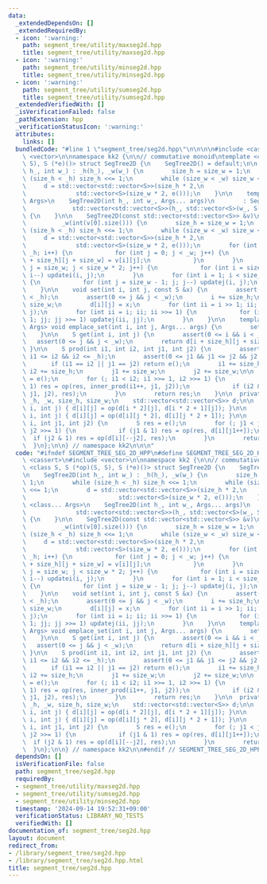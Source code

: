 ```yaml
---
data:
  _extendedDependsOn: []
  _extendedRequiredBy:
  - icon: ':warning:'
    path: segment_tree/utility/maxseg2d.hpp
    title: segment_tree/utility/maxseg2d.hpp
  - icon: ':warning:'
    path: segment_tree/utility/minseg2d.hpp
    title: segment_tree/utility/minseg2d.hpp
  - icon: ':warning:'
    path: segment_tree/utility/sumseg2d.hpp
    title: segment_tree/utility/sumseg2d.hpp
  _extendedVerifiedWith: []
  _isVerificationFailed: false
  _pathExtension: hpp
  _verificationStatusIcon: ':warning:'
  attributes:
    links: []
  bundledCode: "#line 1 \"segment_tree/seg2d.hpp\"\n\n\n\n#include <cassert>\n#include\
    \ <vector>\n\nnamespace kk2 {\n\n// commutative monoid\ntemplate <class S, S (*op)(S,\
    \ S), S (*e)()> struct SegTree2D {\n    SegTree2D() = default;\n\n    SegTree2D(int\
    \ h_, int w_) : _h(h_), _w(w_) {\n        size_h = size_w = 1;\n        while\
    \ (size_h < _h) size_h <<= 1;\n        while (size_w < _w) size_w <<= 1;\n   \
    \     d = std::vector<std::vector<S>>(size_h * 2,\n                          \
    \              std::vector<S>(size_w * 2, e()));\n    }\n\n    template <class...\
    \ Args>\n    SegTree2D(int h_, int w_, Args... args)\n        : SegTree2D(\n \
    \             std::vector<std::vector<S>>(h_, std::vector<S>(w_, S(args...))))\
    \ {\n    }\n\n    SegTree2D(const std::vector<std::vector<S>> &v)\n        : _h(int(v.size())),\n\
    \          _w(int(v[0].size())) {\n        size_h = size_w = 1;\n        while\
    \ (size_h < _h) size_h <<= 1;\n        while (size_w < _w) size_w <<= 1;\n   \
    \     d = std::vector<std::vector<S>>(size_h * 2,\n                          \
    \              std::vector<S>(size_w * 2, e()));\n        for (int i = 0; i <\
    \ _h; i++) {\n            for (int j = 0; j < _w; j++) {\n                d[i\
    \ + size_h][j + size_w] = v[i][j];\n            }\n        }\n        for (int\
    \ j = size_w; j < size_w * 2; j++) {\n            for (int i = size_h - 1; i;\
    \ i--) updatei(i, j);\n        }\n        for (int i = 1; i < size_h * 2; i++)\
    \ {\n            for (int j = size_w - 1; j; j--) updatej(i, j);\n        }\n\
    \    }\n\n    void set(int i, int j, const S &x) {\n        assert(0 <= i && i\
    \ < _h);\n        assert(0 <= j && j < _w);\n        i += size_h;\n        j +=\
    \ size_w;\n        d[i][j] = x;\n        for (int ii = i >> 1; ii; ii >>= 1) updatei(ii,\
    \ j);\n        for (int ii = i; ii; ii >>= 1) {\n            for (int jj = j >>\
    \ 1; jj; jj >>= 1) updatej(ii, jj);\n        }\n    }\n\n    template <class...\
    \ Args> void emplace_set(int i, int j, Args... args) {\n        set(i, j, S(args...));\n\
    \    }\n\n    S get(int i, int j) {\n        assert(0 <= i && i < _h);\n     \
    \   assert(0 <= j && j < _w);\n        return d[i + size_h][j + size_w];\n   \
    \ }\n\n    S prod(int i1, int i2, int j1, int j2) {\n        assert(0 <= i1 &&\
    \ i1 <= i2 && i2 <= _h);\n        assert(0 <= j1 && j1 <= j2 && j2 <= _w);\n \
    \       if (i1 == i2 || j1 == j2) return e();\n        i1 += size_h;\n       \
    \ i2 += size_h;\n        j1 += size_w;\n        j2 += size_w;\n\n        S res\
    \ = e();\n        for (; i1 < i2; i1 >>= 1, i2 >>= 1) {\n            if (i1 &\
    \ 1) res = op(res, inner_prod(i1++, j1, j2));\n            if (i2 & 1) res = op(inner_prod(--i2,\
    \ j1, j2), res);\n        }\n        return res;\n    }\n\n  private:\n    int\
    \ _h, _w, size_h, size_w;\n    std::vector<std::vector<S>> d;\n\n    void updatei(int\
    \ i, int j) { d[i][j] = op(d[i * 2][j], d[i * 2 + 1][j]); }\n\n    void updatej(int\
    \ i, int j) { d[i][j] = op(d[i][j * 2], d[i][j * 2 + 1]); }\n\n    S inner_prod(int\
    \ i, int j1, int j2) {\n        S res = e();\n        for (; j1 < j2; j1 >>= 1,\
    \ j2 >>= 1) {\n            if (j1 & 1) res = op(res, d[i][j1++]);\n          \
    \  if (j2 & 1) res = op(d[i][--j2], res);\n        }\n        return res;\n  \
    \  }\n};\n\n} // namespace kk2\n\n\n"
  code: "#ifndef SEGMENT_TREE_SEG_2D_HPP\n#define SEGMENT_TREE_SEG_2D_HPP 1\n\n#include\
    \ <cassert>\n#include <vector>\n\nnamespace kk2 {\n\n// commutative monoid\ntemplate\
    \ <class S, S (*op)(S, S), S (*e)()> struct SegTree2D {\n    SegTree2D() = default;\n\
    \n    SegTree2D(int h_, int w_) : _h(h_), _w(w_) {\n        size_h = size_w =\
    \ 1;\n        while (size_h < _h) size_h <<= 1;\n        while (size_w < _w) size_w\
    \ <<= 1;\n        d = std::vector<std::vector<S>>(size_h * 2,\n              \
    \                          std::vector<S>(size_w * 2, e()));\n    }\n\n    template\
    \ <class... Args>\n    SegTree2D(int h_, int w_, Args... args)\n        : SegTree2D(\n\
    \              std::vector<std::vector<S>>(h_, std::vector<S>(w_, S(args...))))\
    \ {\n    }\n\n    SegTree2D(const std::vector<std::vector<S>> &v)\n        : _h(int(v.size())),\n\
    \          _w(int(v[0].size())) {\n        size_h = size_w = 1;\n        while\
    \ (size_h < _h) size_h <<= 1;\n        while (size_w < _w) size_w <<= 1;\n   \
    \     d = std::vector<std::vector<S>>(size_h * 2,\n                          \
    \              std::vector<S>(size_w * 2, e()));\n        for (int i = 0; i <\
    \ _h; i++) {\n            for (int j = 0; j < _w; j++) {\n                d[i\
    \ + size_h][j + size_w] = v[i][j];\n            }\n        }\n        for (int\
    \ j = size_w; j < size_w * 2; j++) {\n            for (int i = size_h - 1; i;\
    \ i--) updatei(i, j);\n        }\n        for (int i = 1; i < size_h * 2; i++)\
    \ {\n            for (int j = size_w - 1; j; j--) updatej(i, j);\n        }\n\
    \    }\n\n    void set(int i, int j, const S &x) {\n        assert(0 <= i && i\
    \ < _h);\n        assert(0 <= j && j < _w);\n        i += size_h;\n        j +=\
    \ size_w;\n        d[i][j] = x;\n        for (int ii = i >> 1; ii; ii >>= 1) updatei(ii,\
    \ j);\n        for (int ii = i; ii; ii >>= 1) {\n            for (int jj = j >>\
    \ 1; jj; jj >>= 1) updatej(ii, jj);\n        }\n    }\n\n    template <class...\
    \ Args> void emplace_set(int i, int j, Args... args) {\n        set(i, j, S(args...));\n\
    \    }\n\n    S get(int i, int j) {\n        assert(0 <= i && i < _h);\n     \
    \   assert(0 <= j && j < _w);\n        return d[i + size_h][j + size_w];\n   \
    \ }\n\n    S prod(int i1, int i2, int j1, int j2) {\n        assert(0 <= i1 &&\
    \ i1 <= i2 && i2 <= _h);\n        assert(0 <= j1 && j1 <= j2 && j2 <= _w);\n \
    \       if (i1 == i2 || j1 == j2) return e();\n        i1 += size_h;\n       \
    \ i2 += size_h;\n        j1 += size_w;\n        j2 += size_w;\n\n        S res\
    \ = e();\n        for (; i1 < i2; i1 >>= 1, i2 >>= 1) {\n            if (i1 &\
    \ 1) res = op(res, inner_prod(i1++, j1, j2));\n            if (i2 & 1) res = op(inner_prod(--i2,\
    \ j1, j2), res);\n        }\n        return res;\n    }\n\n  private:\n    int\
    \ _h, _w, size_h, size_w;\n    std::vector<std::vector<S>> d;\n\n    void updatei(int\
    \ i, int j) { d[i][j] = op(d[i * 2][j], d[i * 2 + 1][j]); }\n\n    void updatej(int\
    \ i, int j) { d[i][j] = op(d[i][j * 2], d[i][j * 2 + 1]); }\n\n    S inner_prod(int\
    \ i, int j1, int j2) {\n        S res = e();\n        for (; j1 < j2; j1 >>= 1,\
    \ j2 >>= 1) {\n            if (j1 & 1) res = op(res, d[i][j1++]);\n          \
    \  if (j2 & 1) res = op(d[i][--j2], res);\n        }\n        return res;\n  \
    \  }\n};\n\n} // namespace kk2\n\n#endif // SEGMENT_TREE_SEG_2D_HPP\n"
  dependsOn: []
  isVerificationFile: false
  path: segment_tree/seg2d.hpp
  requiredBy:
  - segment_tree/utility/maxseg2d.hpp
  - segment_tree/utility/sumseg2d.hpp
  - segment_tree/utility/minseg2d.hpp
  timestamp: '2024-09-14 19:52:31+09:00'
  verificationStatus: LIBRARY_NO_TESTS
  verifiedWith: []
documentation_of: segment_tree/seg2d.hpp
layout: document
redirect_from:
- /library/segment_tree/seg2d.hpp
- /library/segment_tree/seg2d.hpp.html
title: segment_tree/seg2d.hpp
---
```

